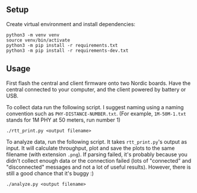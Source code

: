 ## Setup

Create virtual environment and install dependencies:

```
python3 -m venv venv
source venv/bin/activate
python3 -m pip install -r requirements.txt
python3 -m pip install -r requirements-dev.txt
```

## Usage

First flash the central and client firmware onto two Nordic boards. Have the central connected to your computer, and the client powered by battery or USB.

To collect data run the following script. I suggest naming using a naming convention such as `PHY-DISTANCE-NUMBER.txt`. (For example, `1M-50M-1.txt` stands for 1M PHY at 50 meters, run number 1)

```
./rtt_print.py <output filename>
```

To analyze data, run the following script. It takes `rtt_print.py`'s output as input. It will calculate throughput, plot and save the plots to the same filename (with extension `.png`). If parsing failed, it's probably because you didn't collect enough data or the connection failed (lots of "connected" and "disconnected" messages and not a lot of useful results). However, there is still a good chance that it's buggy :)

```
./analyze.py <output filename>
```
